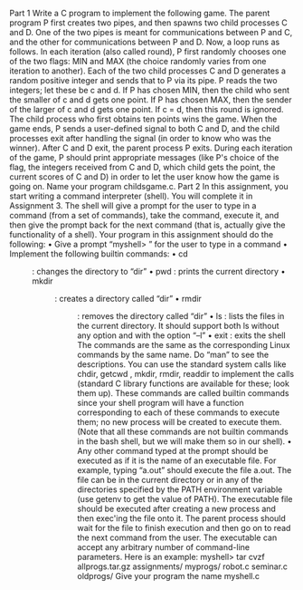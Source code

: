 Part 1
Write a C program to implement the following game. The parent program P first creates two pipes, and then spawns
two child processes C and D. One of the two pipes is meant for communications between P and C, and the other for
communications between P and D. Now, a loop runs as follows. In each iteration (also called round), P first randomly
chooses one of the two flags: MIN and MAX (the choice randomly varies from one iteration to another). Each of the
two child processes C and D generates a random positive integer and sends that to P via its pipe. P reads the two
integers; let these be c and d. If P has chosen MIN, then the child who sent the smaller of c and d gets one point. If P
has chosen MAX, then the sender of the larger of c and d gets one point. If c = d, then this round is ignored. The child
process who first obtains ten points wins the game. When the game ends, P sends a user-defined signal to both C and D,
and the child processes exit after handling the signal (in order to know who was the winner). After C and D exit, the
parent process P exits. During each iteration of the game, P should print appropriate messages (like P's choice of the
flag, the integers received from C and D, which child gets the point, the current scores of C and D) in order to let the
user know how the game is going on.
Name your program childsgame.c.
Part 2
In this assignment, you start writing a command interpreter (shell). You will complete it in Assignment 3. The shell will
give a prompt for the user to type in a command (from a set of commands), take the command, execute it, and then give
the prompt back for the next command (that is, actually give the functionality of a shell). Your program in this
assignment should do the following:
• Give a prompt “myshell> ” for the user to type in a command
• Implement the following builtin commands:
• cd <dir> : changes the directory to “dir”
• pwd : prints the current directory
• mkdir <dir> : creates a directory called “dir”
• rmdir <dir> : removes the directory called “dir”
• ls : lists the files in the current directory. It should support both ls without any option and with the
option “–l”
• exit : exits the shell
The commands are the same as the corresponding Linux commands by the same name. Do “man” to see the
descriptions. You can use the standard system calls like chdir, getcwd , mkdir, rmdir, readdir to implement
the calls (standard C library functions are available for these; look them up).
These commands are called builtin commands since your shell program will have a function corresponding to
each of these commands to execute them; no new process will be created to execute them. (Note that all these
commands are not builtin commands in the bash shell, but we will make them so in our shell).
• Any other command typed at the prompt should be executed as if it is the name of an executable file. For
example, typing “a.out” should execute the file a.out. The file can be in the current directory or in any of the
directories specified by the PATH environment variable (use getenv to get the value of PATH). The
executable file should be executed after creating a new process and then exec'ing the file onto it. The parent
process should wait for the file to finish execution and then go on to read the next command from the user. The
executable can accept any arbitrary number of command-line parameters. Here is an example:
myshell> tar cvzf allprogs.tar.gz assignments/ myprogs/ robot.c seminar.c
oldprogs/ Give your program the name myshell.c
